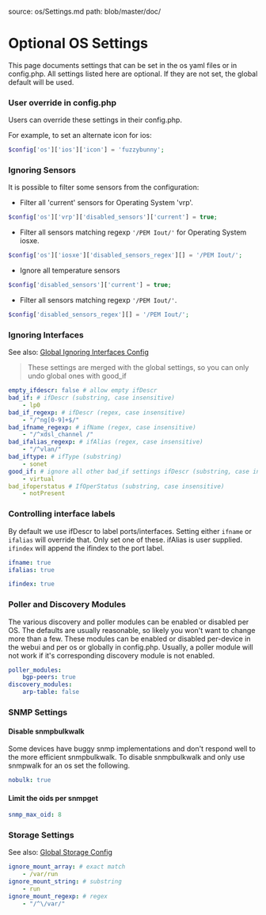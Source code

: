 source: os/Settings.md
path: blob/master/doc/

# Optional OS Settings

This page documents settings that can be set in the os yaml files or
in config.php. All settings listed here are optional. If they are not
set, the global default will be used.

### User override in config.php

Users can override these settings in their config.php.

For example, to set an alternate icon for ios:

```php
$config['os']['ios']['icon'] = 'fuzzybunny';
```

### Ignoring Sensors

It is possible to filter some sensors from the configuration:

- Filter all 'current' sensors for Operating System 'vrp'.

```php
$config['os']['vrp']['disabled_sensors']['current'] = true;
```

- Filter all sensors matching regexp ```'/PEM Iout/'``` for Operating System iosxe.

```php
$config['os']['iosxe']['disabled_sensors_regex'][] = '/PEM Iout/';
```

- Ignore all temperature sensors

```php
$config['disabled_sensors']['current'] = true;
```

- Filter all sensors matching regexp ```'/PEM Iout/'```.

```php
$config['disabled_sensors_regex'][] = '/PEM Iout/';
```

### Ignoring Interfaces

See also: [Global Ignoring Interfaces Config](../../Support/Configuration.md#interfaces-to-be-ignored)

> These settings are merged with the global settings, so you can only
> undo global ones with good_if

```yaml
empty_ifdescr: false # allow empty ifDescr
bad_if: # ifDescr (substring, case insensitive)
    - lp0
bad_if_regexp: # ifDescr (regex, case insensitive)
    - "/^ng[0-9]+$/"
bad_ifname_regexp: # ifName (regex, case insensitive)
    - "/^xdsl_channel /"
bad_ifalias_regexp: # ifAlias (regex, case insensitive)
    - "/^vlan/"
bad_iftype: # ifType (substring)
    - sonet
good_if: # ignore all other bad_if settings ifDescr (substring, case insensitive)
    - virtual
bad_ifoperstatus # IfOperStatus (substring, case insensitive)
    - notPresent
```

### Controlling interface labels

By default we use ifDescr to label ports/interfaces.
Setting either `ifname` or `ifalias` will override that.  Only set one
of these.  ifAlias is user supplied. `ifindex` will append the ifindex
to the port label.

```yaml
ifname: true
ifalias: true

ifindex: true
```

### Poller and Discovery Modules

The various discovery and poller modules can be enabled or disabled
per OS.  The defaults are usually reasonable, so likely you won't want
to change more than a few. These modules can be enabled or disabled
per-device in the webui and per os or globally in config.php. Usually,
a poller module will not work if it's corresponding discovery module
is not enabled.

```yaml
poller_modules:
    bgp-peers: true
discovery_modules:
    arp-table: false
```

### SNMP Settings

#### Disable snmpbulkwalk

Some devices have buggy snmp implementations and don't respond well to
the more efficient snmpbulkwalk. To disable snmpbulkwalk and only use
snmpwalk for an os set the following.

```yaml
nobulk: true
```

#### Limit the oids per snmpget

```yaml
snmp_max_oid: 8
```

### Storage Settings

See also: [Global Storage Config](../../Support/Configuration.md#storage-configuration)

```yaml
ignore_mount_array: # exact match
    - /var/run
ignore_mount_string: # substring
    - run
ignore_mount_regexp: # regex
    - "/^\/var/"
```
